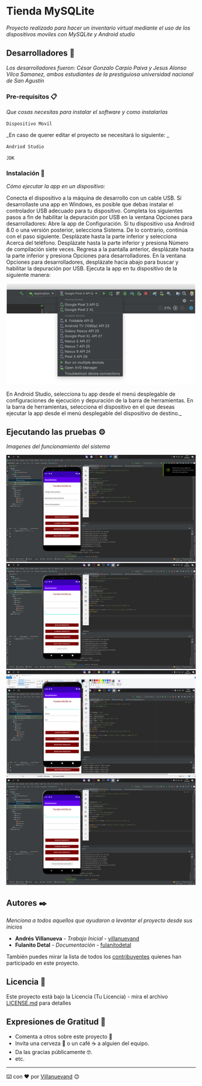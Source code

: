 # Tienda MySQLite

_Proyecto realizado para hacer un inventario virtual mediante el uso de los dispositivos moviles con MySQLite y Android studio_

## Desarrolladores 🚀

_Los desarrolladores fueron: César Gonzalo Carpio Paiva y Jesus Alonso Vilca Samanez, ambos estudiantes de la prestiguiosa universidad nacional de San Agustín_


### Pre-requisitos 📋

_Que cosas necesitas para instalar el software y como instalarlas_

```
Dispositivo Movil
```
_En caso de querer editar el proyecto se necesitará lo siguiente: _
```
Andriod Studio
```
```
JDK
```

### Instalación 🔧

_Cómo ejecutar la app en un dispositivo:_

Conecta el dispositivo a la máquina de desarrollo con un cable USB. Si desarrollaste una app en Windows, es posible que debas instalar el controlador USB adecuado para tu dispositivo.
Completa los siguientes pasos a fin de habilitar la depuración por USB en la ventana Opciones para desarrolladores:
Abre la app de Configuración.
Si tu dispositivo usa Android 8.0 o una versión posterior, selecciona Sistema. De lo contrario, continúa con el paso siguiente.
Desplázate hasta la parte inferior y selecciona Acerca del teléfono.
Desplázate hasta la parte inferior y presiona Número de compilación siete veces.
Regresa a la pantalla anterior, desplázate hasta la parte inferior y presiona Opciones para desarrolladores.
En la ventana Opciones para desarrolladores, desplázate hacia abajo para buscar y habilitar la depuración por USB.
Ejecuta la app en tu dispositivo de la siguiente manera:

<img src="/Img/run.png" alt="run"/>

En Android Studio, selecciona tu app desde el menú desplegable de configuraciones de ejecución y depuración de la barra de herramientas.
En la barra de herramientas, selecciona el dispositivo en el que deseas ejecutar la app desde el menú desplegable del dispositivo de destino._


## Ejecutando las pruebas ⚙️

_Imagenes del funcionamiento del sistema_


<img src="/Img/ejem1.png" alt="ejem1"/>

<img src="/Img/ejem2.png" alt="ejem2"/>

<img src="/Img/ejem3.png" alt="ejem4"/>

<img src="/Img/ejem4.png" alt="ejem4"/>



## Autores ✒️

_Menciona a todos aquellos que ayudaron a levantar el proyecto desde sus inicios_

* **Andrés Villanueva** - *Trabajo Inicial* - [villanuevand](https://github.com/villanuevand)
* **Fulanito Detal** - *Documentación* - [fulanitodetal](#fulanito-de-tal)

También puedes mirar la lista de todos los [contribuyentes](https://github.com/your/project/contributors) quíenes han participado en este proyecto. 

## Licencia 📄

Este proyecto está bajo la Licencia (Tu Licencia) - mira el archivo [LICENSE.md](LICENSE.md) para detalles

## Expresiones de Gratitud 🎁

* Comenta a otros sobre este proyecto 📢
* Invita una cerveza 🍺 o un café ☕ a alguien del equipo. 
* Da las gracias públicamente 🤓.
* etc.



---
⌨️ con ❤️ por [Villanuevand](https://github.com/Villanuevand) 😊
